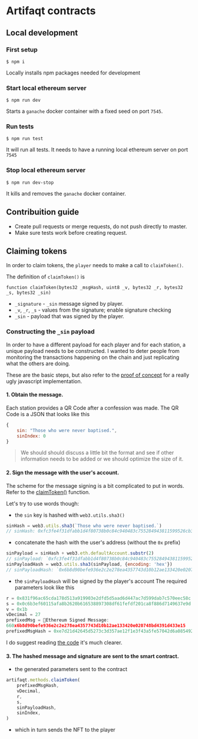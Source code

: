 # Artifaqt contracts

## Local development

### First setup
```shell
$ npm i
```

Locally installs npm packages needed for development


### Start local ethereum server
```shell
$ npm run dev
```

Starts a `ganache` docker container with a fixed seed on port `7545`.

### Run tests
```shell
$ npm run test
```

It will run all tests. It needs to have a running local ethereum server on port `7545`

### Stop local ethereum server
```shell
$ npm run dev-stop
```

It kills and removes the `ganache` docker container.

## Contribuition guide

- Create pull requests or merge requests, do not push directly to master.
- Make sure tests work before creating request.

## Claiming tokens

In order to claim tokens, the `player` needs to make a call to `claimToken()`.

The definition of `claimToken()` is

```solidity
function claimToken(bytes32 _msgHash, uint8 _v, bytes32 _r, bytes32 _s, bytes32 _sin)
```

- `_signature` - `_sin` message signed by player.
- `_v`, `_r`, `_s` - values from the signature; enable signature checking
- `_sin` - payload that was signed by the player.

### Constructing the `_sin` payload

In order to have a different payload for each player and for each station, a unique payload needs to be constructed. I wanted to deter people from monitoring the transactions happening on the chain and just replicating what the others are doing.

These are the basic steps, but also refer to the [proof of concept](proof-of-concept/) for a really ugly javascript implementation.

#### 1. Obtain the message.

Each station provides a QR Code after a confession was made. The QR Code is a JSON that looks like this
```javascript
{
    sin: "Those who were never baptised.",
    sinIndex: 0
}
```

> We should should discuss a little bit the format and see if other information needs to be added or we should optimize the size of it.

#### 2. Sign the message with the user's account.

The scheme for the message signing is a bit complicated to put in words. Refer to the [claimToken()](proof-of-concept/app.js#L80) function.

Let's try to use words though:
- the `sin` key is hashed with `web3.utils.sha3()`
```javascript
sinHash = web3.utils.sha3(`Those who were never baptised.`)
// sinHash: 0xfc3fe4f31dfabb1d4f80738b0c84c940483c755284943811599526cb3d4bd237
```
- concatenate the hash with the user's address (without the `0x` prefix)
```javascript
sinPayload = sinHash + web3.eth.defaultAccount.substr(2)
// sinPayload: `0xfc3fe4f31dfabb1d4f80738b0c84c940483c755284943811599526cb3d4bd237` + `6732241492062041bbc79d26d43aba1d99216895`
sinPayloadHash = web3.utils.sha3(sinPayload, {encoding: 'hex'})
// sinPayloadHash: `0x6b8d90befe936e2c2e278ea4357743d10b12ae133420e020748bd4391d433e15`
```
- the `sinPayloadHash` will be signed by the player's account
The required parameters look like this
```javascript
r = 0x831f96ac65cda178d513a919903e2dfd5d5aad6d447ac7d599dab7c570eec58c
s = 0x0c6b3ef60115afa8b2620b616538897308df61fefdf201ca8f886d7149637e9d
v = 0x1b
vDecimal = 27
prefixedMsg = Ethereum Signed Message:
660x6b8d90befe936e2c2e278ea4357743d10b12ae133420e020748bd4391d433e15
prefixedMsgHash = 0xe7d21d42645d5273c3d357ae12f1e3f43a5fe57042d6a085492a86c6c978aff5
```

I do suggest reading [the code](proof-of-concept/app.js) it's much clearer.

#### 3. The hashed message and signature are sent to the smart contract.
- the generated parameters sent to the contract
```javascript
artifaqt.methods.claimToken(
    prefixedMsgHash,
    vDecimal,
    r,
    s,
    sinPayloadHash,
    sinIndex,
)
```

- which in turn sends the NFT to the player

